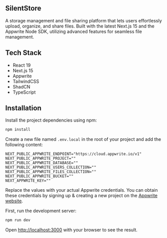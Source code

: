 ## SilentStore

A storage management and file sharing platform that lets users effortlessly upload, organize, and share files. Built with the latest Next.js 15 and the Appwrite Node SDK, utilizing advanced features for seamless file management.

## Tech Stack

- React 19
- Next.js 15
- Appwrite
- TailwindCSS
- ShadCN
- TypeScript

## Installation

Install the project dependencies using npm:

```bash
npm install
```

Create a new file named `.env.local` in the root of your project and add the following content:

```env
NEXT_PUBLIC_APPWRITE_ENDPOINT="https://cloud.appwrite.io/v1"
NEXT_PUBLIC_APPWRITE_PROJECT=""
NEXT_PUBLIC_APPWRITE_DATABASE=""
NEXT_PUBLIC_APPWRITE_USERS_COLLECTION=""
NEXT_PUBLIC_APPWRITE_FILES_COLLECTION=""
NEXT_PUBLIC_APPWRITE_BUCKET=""
NEXT_APPWRITE_KEY=""
```

Replace the values with your actual Appwrite credentials. You can obtain these credentials by signing up &
creating a new project on the [Appwrite website](https://appwrite.io/).


First, run the development server:

```bash
npm run dev
```

Open [http://localhost:3000](http://localhost:3000) with your browser to see the result.
